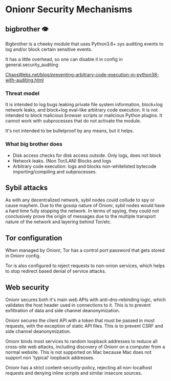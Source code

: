 # Onionr Security Mechanisms


## bigbrother 👁️

Bigbrother is a cheeky module that uses Python3.8+ sys auditing events to log and/or block certain sensitive events.

It has a little overhead, so one can disable it in config in general.security_auditing

[ChaosWebs.net/blog/preventing-arbitrary-code-execution-in-python38-with-auditing.html](https://chaoswebs.net/blog/preventing-arbitrary-code-execution-in-python38-with-auditing.html)

### Threat model

It is intended to log bugs leaking private file system information, block+log network leaks, and block+log eval-like arbitrary code execution. It is not intended to block malicious browser scripts or malicious Python plugins. It cannot work with subprocesses that do not activate the module.

It's not intended to be bulletproof by any means, but it helps.

### What big brother does

* Disk access checks for disk access outside. Only logs, does not block
* Network leaks. (Non Tor/LAN) Blocks and logs
* Arbitrary code execution: logs and blocks non-whitelisted bytecode importing/compiling and subprocesses.


## Sybil attacks

As with any decentralized network, sybil nodes could collude to spy or cause mayhem. Due to the gossip nature of Onionr, sybil nodes would have a hard time fully stopping the network. In terms of spying, they could not conclusively prove the origin of messages due to the multiple transport nature of the network and layering behind Tor/etc.

## Tor configuration

When managed by Onionr, Tor has a control port password that gets stored in Onionr config.

Tor is also configured to reject requests to non-onion services, which helps to stop redirect based denial of service attacks.

## Web security

Onionr secures both it's main web APIs with anti-dns-rebinding logic, which validates the host header used in connections to it. This is to prevent exfiltration of data and side channel deanonymization.

Onionr secures the client API with a token that must be passed in most requests, with the exception of static API files. This is to prevent CSRF and side channel deanonymization.

Onionr binds most services to random loopback addresses to reduce all cross-site web attacks, including discovery of Onionr on a computer from a normal website. This is not supported on Mac because Mac does not support non 'typical' loopback addresses.

Onionr has a strict content-security-policy, rejecting all non-localhost requests and denying inline scripts and similar insecure sources.
